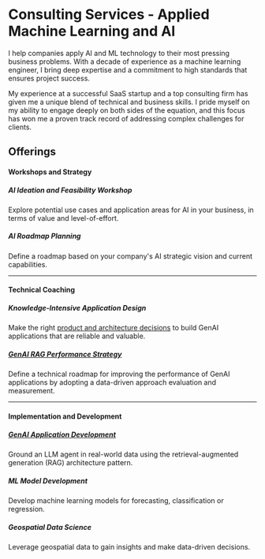 # Consulting Services - Applied Machine Learning and AI

I help companies apply AI and ML technology to their most pressing business problems. With a decade of experience as a machine learning engineer, I bring deep expertise and a commitment to high standards that ensures project success.

My experience at a successful SaaS startup and a top consulting firm has given me a unique blend of technical and business skills. I pride myself on my ability to engage deeply on both sides of the equation, and this focus has won me a proven track record of addressing complex challenges for clients.

## Offerings

#### Workshops and Strategy

##### AI Ideation and Feasibility Workshop

Explore potential use cases and application areas for AI in your business, in terms of value and level-of-effort. 

##### AI Roadmap Planning

Define a roadmap based on your company's AI strategic vision and current capabilities.

--- 

#### Technical Coaching

##### Knowledge-Intensive Application Design
Make the right [product and architecture decisions](/blog/2024/06/12/5-archetypes-of-knowledge-intensive-applications/) to build GenAI applications that are reliable and valuable.

##### [**GenAI RAG Performance Strategy**](/services/genai_rag_performance_strat) 
Define a technical roadmap for improving the performance of GenAI applications by adopting a data-driven approach evaluation and measurement.

--- 

#### Implementation and Development

##### [GenAI Application Development](/services/genai_app_dev)
Ground an LLM agent in real-world data using the retrieval-augmented generation (RAG) architecture pattern.

##### ML Model Development 
Develop machine learning models for forecasting, classification or regression. 

##### Geospatial Data Science
Leverage geospatial data to gain insights and make data-driven decisions.


[//]: # (I always resisted the pressure to choose a single path of either a technical specialist or manager. And it's served me well! Although my offerings cross the border between implementation and advising, I find that extensive in one enhances my ability to deliver in the other. )
